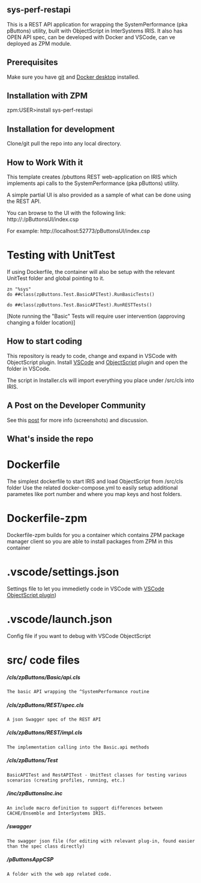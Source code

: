 ## sys-perf-restapi
This is a REST API application for wrapping the SystemPerformance (pka pButtons) utility, built with ObjectScript in InterSystems IRIS.
It also has OPEN API spec, 
can be developed with Docker and VSCode,
can ve deployed as ZPM module.

## Prerequisites
Make sure you have [git](https://git-scm.com/book/en/v2/Getting-Started-Installing-Git) and [Docker desktop](https://www.docker.com/products/docker-desktop) installed.

## Installation with ZPM

zpm:USER>install sys-perf-restapi

## Installation for development

Clone/git pull the repo into any local directory.

## How to Work With it

This template creates /pbuttons REST web-application on IRIS which implements api calls to the SystemPerformance (pka pButtons) utility.

A simple partial UI is also provided as a sample of what can be done using the REST API.

You can browse to the UI with the following link:
http://<host>:<port>/pButtonsUI/index.csp

For example:
http://localhost:52773/pButtonsUI/index.csp

# Testing with UnitTest

If using Dockerfile, the container will also be setup with the relevant UnitTest folder and global pointing to it.

```
zn "%sys"
do ##class(zpButtons.Test.BasicAPITest).RunBasicTests()
```

```
do ##class(zpButtons.Test.BasicAPITest).RunRESTTests()
```

[Note running the "Basic" Tests will require user intervention (approving changing a folder location)]

## How to start coding
This repository is ready to code,  change and expand in VSCode with ObjectScript plugin.
Install [VSCode](https://code.visualstudio.com/) and [ObjectScript](https://marketplace.visualstudio.com/items?itemName=daimor.vscode-objectscript) plugin and open the folder in VSCode.

The script in Installer.cls will import everything you place under /src/cls into IRIS.

## A Post on the Developer Community
See this [post](https://community.intersystems.com/post/systemperformance-utility-pka-pbuttons-api-and-rest-api-and-sample-ui) for more info (screenshots) and discussion.

## What's inside the repo

# Dockerfile

The simplest dockerfile to start IRIS and load ObjectScript from /src/cls folder
Use the related docker-compose.yml to easily setup additional parametes like port number and where you map keys and host folders.

# Dockerfile-zpm

Dockerfile-zpm builds for you a container which contains ZPM package manager client so you are able to install packages from ZPM in this container

# .vscode/settings.json

Settings file to let you immedietly code in VSCode with [VSCode ObjectScript plugin](https://marketplace.visualstudio.com/items?itemName=daimor.vscode-objectscript))

# .vscode/launch.json
Config file if you want to debug with VSCode ObjectScript

# src/ code files
##### /cls/zpButtons/Basic/api.cls
    The basic API wrapping the ^SystemPerformance routine
##### /cls/zpButtons/REST/spec.cls
    A json Swagger spec of the REST API
##### /cls/zpButtons/REST/impl.cls
    The implementation calling into the Basic.api methods
##### /cls/zpButtons/Test
    BasicAPITest and RestAPITest - UnitTest classes for testing various scenarios (creating profiles, running, etc.)
##### /inc/zpButtonsInc.inc 
    An include macro definition to support differences between CACHE/Ensemble and InterSystems IRIS.
##### /swagger
    The swagger json file (for editing with relevant plug-in, found easier than the spec class directly)
##### /pButtonsAppCSP
    A folder with the web app related code.
